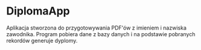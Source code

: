 # DiplomaApp
Aplikacja stworzona do przygotowywania PDF'ów z imieniem i nazwiska zawodnika. Program pobiera dane z bazy danych i na podstawie pobranych rekordów generuje dyplomy.
